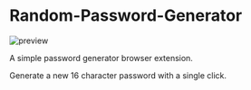 # Random-Password-Generator

![preview](https://i.imgur.com/V3moh2v.png)

A simple password generator browser extension.

Generate a new 16 character password with a single click.
